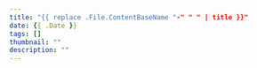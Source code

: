 ```yaml
---
title: "{{ replace .File.ContentBaseName "-" " " | title }}"
date: {{ .Date }}
tags: []
thumbnail: ""
description: ""
---
```

